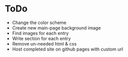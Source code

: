 # ToDo

- Change the color scheme
- Create new main-page background image
- Find images for each entry
- Write section for each entry
- Remove un-needed html & css
- Host completed site on github pages with custom url

